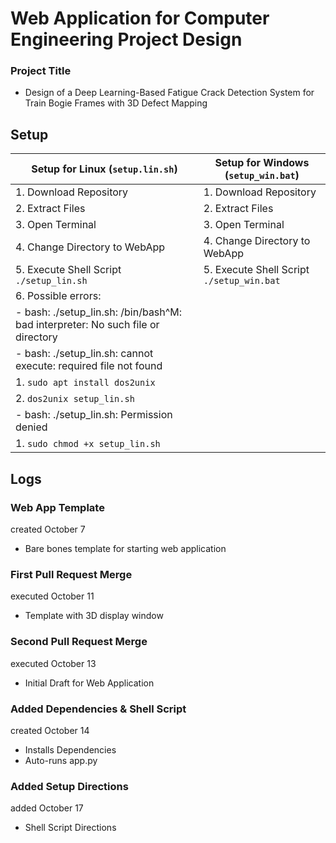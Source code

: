 # **Web Application for Computer Engineering Project Design**
### Project Title
  - Design of a Deep Learning-Based Fatigue Crack Detection System for Train Bogie Frames with 3D Defect Mapping

## Setup
| Setup for Linux (`setup.lin.sh`)                                                   | Setup for Windows (`setup_win.bat`)       |
|------------------------------------------------------------------------------------|-------------------------------------------|
  1. Download Repository                                                             | 1. Download Repository                   
  2. Extract Files                                                                   | 2. Extract Files                         
  3. Open Terminal                                                                   | 3. Open Terminal                         
  4. Change Directory to WebApp                                                      | 4. Change Directory to WebApp            
  5. Execute Shell Script `./setup_lin.sh`                                           | 5. Execute Shell Script `./setup_win.bat`
  6. Possible errors:                                                                |                                          
     - bash: ./setup_lin.sh: /bin/bash^M: bad interpreter: No such file or directory |                                          
     - bash: ./setup_lin.sh: cannot execute: required file not found                 |                                          
         1. `sudo apt install dos2unix`                                              |                                          
         2. `dos2unix setup_lin.sh`                                                  |                                          
     - bash: ./setup_lin.sh: Permission denied                                       |                                          
         1. `sudo chmod +x setup_lin.sh`                                             |                                          

## Logs
### Web App Template
created October 7
  - Bare bones template for starting web application

### First Pull Request Merge
executed October 11
  - Template with 3D display window

### Second Pull Request Merge
executed October 13
  - Initial Draft for Web Application

### Added Dependencies & Shell Script 
created October 14
  - Installs Dependencies
  - Auto-runs app.py

### Added Setup Directions
added October 17
  - Shell Script Directions
